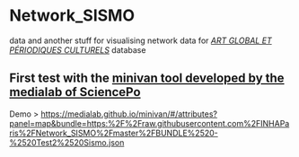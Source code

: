 # Network_SISMO
data and another stuff for visualising network data for [*ART GLOBAL ET PÉRIODIQUES CULTURELS*](https://agorha.inha.fr/inhaprod/ark:/54721/00171) database

## First test with the [minivan tool developed by the medialab of SciencePo](https://github.com/medialab/minivan)
Demo > 
https://medialab.github.io/minivan/#/attributes?panel=map&bundle=https:%2F%2Fraw.githubusercontent.com%2FINHAParis%2FNetwork_SISMO%2Fmaster%2FBUNDLE%2520-%2520Test2%2520Sismo.json

